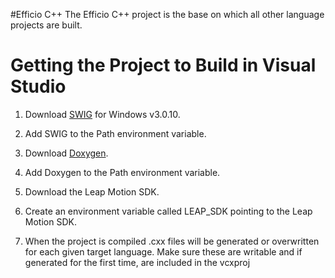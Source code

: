 #Efficio C++
The Efficio C++ project is the base on which all other language projects are built.

Getting the Project to Build in Visual Studio
=============================================

1. Download [SWIG](http://swig.org/download) for Windows v3.0.10.
1. Add SWIG to the Path environment variable.
1. Download [Doxygen](http://doxygen.org).
1. Add Doxygen to the Path environment variable.
1. Download the Leap Motion SDK.
1. Create an environment variable called LEAP_SDK pointing to the Leap Motion SDK.


1. When the project is compiled .cxx files will be generated or overwritten for each given target language. Make sure these are writable and if generated for the first time, are included in the vcxproj